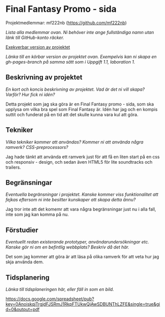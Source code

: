 # Final Fantasy Promo - sida
Projektmedlemmar: 
mf222nb (https://github.com/mf222nb)

*Lista alla medlemmar ovan. Ni behöver inte ange fullständiga namn utan länk till GitHub-konto räcker.*

[Exekverbar version av projektet](https://c9.io/mf222nb/projektskelettht13/workspace/Index.html)

*Länka till en körbar version av projektet ovan. Exempelvis kan ni skapa en gh-pages-branch på samma sätt som i Uppgift 1.1, laboration 1.*

## Beskrivning av projektet
*En kort och koncis beskrivning av projektet. Vad är det ni vill skapa? Varför? Hur fick ni idén?*

Detta projekt som jag ska göra är en Final Fantasy promo - sida, som ska upplysa om vilka bra spel som Final Fantasy är. 
Idén har jag och en kompis suttit och funderat på en tid att det skulle kunna vara kul att göra.

## Tekniker
*Vilka tekniker kommer att användas? Kommer ni att använda några ramverk? CSS-preprocessors?*

Jag hade tänkt att använda ett ramverk just för att få en liten start på en css och responsiv - design, 
och sedan även HTML5 för lite soundtracks och trailers.

## Begränsningar
*Eventuella begränsningar i projektet. Kanske kommer viss funktionalitet att fejkas eftersom ni inte besitter kunskaper att skapa detta ännu?*

Jag tror inte att det komemr att vara några begränsningar just nu i alla fall, inte som jag kan komma på nu.

## Förstudier
*Eventuellt redan existerande prototyper, användarundersökningar etc. Kanske gör ni om en befintlig webbplats? Beskriv då det här.*

Det som jag kommer att göra är att läsa på olika ramverk för att veta hur jag skja använda dem.

## Tidsplanering
*Länka till tidsplaneringen här, eller fäll in som en bild.*

https://docs.google.com/spreadsheet/pub?key=0AnoiskqjTrgjdFJSRmJ1RkpFTUkwQjAwSDBUNThLZFE&single=true&gid=0&output=pdf

